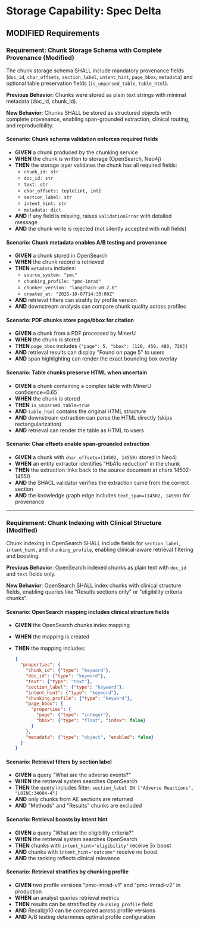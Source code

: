 # Storage Capability: Spec Delta

## MODIFIED Requirements

### Requirement: Chunk Storage Schema with Complete Provenance (Modified)

The chunk storage schema SHALL include mandatory provenance fields (`doc_id`, `char_offsets`, `section_label`, `intent_hint`, `page_bbox`, `metadata`) and optional table preservation fields (`is_unparsed_table`, `table_html`).

**Previous Behavior**: Chunks were stored as plain text strings with minimal metadata (doc_id, chunk_id).

**New Behavior**: Chunks SHALL be stored as structured objects with complete provenance, enabling span-grounded extraction, clinical routing, and reproducibility.

#### Scenario: Chunk schema validation enforces required fields

- **GIVEN** a chunk produced by the chunking service
- **WHEN** the chunk is written to storage (OpenSearch, Neo4j)
- **THEN** the storage layer validates the chunk has all required fields:
  - `chunk_id: str`
  - `doc_id: str`
  - `text: str`
  - `char_offsets: tuple[int, int]`
  - `section_label: str`
  - `intent_hint: str`
  - `metadata: dict`
- **AND** if any field is missing, raises `ValidationError` with detailed message
- **AND** the chunk write is rejected (not silently accepted with null fields)

#### Scenario: Chunk metadata enables A/B testing and provenance

- **GIVEN** a chunk stored in OpenSearch
- **WHEN** the chunk record is retrieved
- **THEN** `metadata` includes:
  - `source_system: "pmc"`
  - `chunking_profile: "pmc-imrad"`
  - `chunker_version: "langchain-v0.2.0"`
  - `created_at: "2025-10-07T14:30:00Z"`
- **AND** retrieval filters can stratify by profile version
- **AND** downstream analysis can compare chunk quality across profiles

#### Scenario: PDF chunks store page/bbox for citation

- **GIVEN** a chunk from a PDF processed by MinerU
- **WHEN** the chunk is stored
- **THEN** `page_bbox` includes `{"page": 5, "bbox": [120, 450, 480, 720]}`
- **AND** retrieval results can display "Found on page 5" to users
- **AND** span highlighting can render the exact bounding box overlay

#### Scenario: Table chunks preserve HTML when uncertain

- **GIVEN** a chunk containing a complex table with MinerU confidence=0.65
- **WHEN** the chunk is stored
- **THEN** `is_unparsed_table=true`
- **AND** `table_html` contains the original HTML structure
- **AND** downstream extraction can parse the HTML directly (skips rectangularization)
- **AND** retrieval can render the table as HTML to users

#### Scenario: Char offsets enable span-grounded extraction

- **GIVEN** a chunk with `char_offsets=(14502, 14550)` stored in Neo4j
- **WHEN** an entity extractor identifies "HbA1c reduction" in the chunk
- **THEN** the extraction links back to the source document at chars 14502-14550
- **AND** the SHACL validator verifies the extraction came from the correct section
- **AND** the knowledge graph edge includes `text_span=(14502, 14550)` for provenance

---

### Requirement: Chunk Indexing with Clinical Structure (Modified)

Chunk indexing in OpenSearch SHALL include fields for `section_label`, `intent_hint`, and `chunking_profile`, enabling clinical-aware retrieval filtering and boosting.

**Previous Behavior**: OpenSearch indexed chunks as plain text with `doc_id` and `text` fields only.

**New Behavior**: OpenSearch SHALL index chunks with clinical structure fields, enabling queries like "Results sections only" or "eligibility criteria chunks".

#### Scenario: OpenSearch mapping includes clinical structure fields

- **GIVEN** the OpenSearch chunks index mapping
- **WHEN** the mapping is created
- **THEN** the mapping includes:

  ```json
  {
    "properties": {
      "chunk_id": {"type": "keyword"},
      "doc_id": {"type": "keyword"},
      "text": {"type": "text"},
      "section_label": {"type": "keyword"},
      "intent_hint": {"type": "keyword"},
      "chunking_profile": {"type": "keyword"},
      "page_bbox": {
        "properties": {
          "page": {"type": "integer"},
          "bbox": {"type": "float", "index": false}
        }
      },
      "metadata": {"type": "object", "enabled": false}
    }
  }
  ```

#### Scenario: Retrieval filters by section label

- **GIVEN** a query "What are the adverse events?"
- **WHEN** the retrieval system searches OpenSearch
- **THEN** the query includes filter: `section_label IN ["Adverse Reactions", "LOINC:34084-4"]`
- **AND** only chunks from AE sections are returned
- **AND** "Methods" and "Results" chunks are excluded

#### Scenario: Retrieval boosts by intent hint

- **GIVEN** a query "What are the eligibility criteria?"
- **WHEN** the retrieval system searches OpenSearch
- **THEN** chunks with `intent_hint="eligibility"` receive 3x boost
- **AND** chunks with `intent_hint="outcome"` receive no boost
- **AND** the ranking reflects clinical relevance

#### Scenario: Retrieval stratifies by chunking profile

- **GIVEN** two profile versions "pmc-imrad-v1" and "pmc-imrad-v2" in production
- **WHEN** an analyst queries retrieval metrics
- **THEN** results can be stratified by `chunking_profile` field
- **AND** Recall@10 can be compared across profile versions
- **AND** A/B testing determines optimal profile configuration
